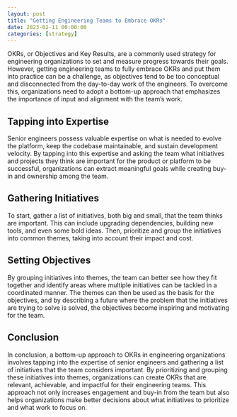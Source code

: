 ```yaml
---
layout: post
title: "Getting Engineering Teams to Embrace OKRs"
date: 2023-02-11 00:00:00
categories: [strategy]
---
```


OKRs, or Objectives and Key Results, are a commonly used strategy for engineering organizations to set and measure progress towards their goals. However, getting engineering teams to fully embrace OKRs and put them into practice can be a challenge, as objectives tend to be too conceptual and disconnected from the day-to-day work of the engineers. To overcome this, organizations need to adopt a bottom-up approach that emphasizes the importance of input and alignment with the team’s work.

## Tapping into Expertise

Senior engineers possess valuable expertise on what is needed to evolve the platform, keep the codebase maintainable, and sustain development velocity. By tapping into this expertise and asking the team what initiatives and projects they think are important for the product or platform to be successful, organizations can extract meaningful goals while creating buy-in and ownership among the team.

## Gathering Initiatives

To start, gather a list of initiatives, both big and small, that the team thinks are important. This can include upgrading dependencies, building new tools, and even some bold ideas. Then, prioritize and group the initiatives into common themes, taking into account their impact and cost. 

## Setting Objectives

By grouping initiatives into themes, the team can better see how they fit together and identify areas where multiple initiatives can be tackled in a coordinated manner. The themes can then be used as the basis for the objectives, and by describing a future where the problem that the initiatives are trying to solve is solved, the objectives become inspiring and motivating for the team.

## Conclusion
In conclusion, a bottom-up approach to OKRs in engineering organizations involves tapping into the expertise of senior engineers and gathering a list of initiatives that the team considers important. By prioritizing and grouping these initiatives into themes, organizations can create OKRs that are relevant, achievable, and impactful for their engineering teams. This approach not only increases engagement and buy-in from the team but also helps organizations make better decisions about what initiatives to prioritize and what work to focus on.
